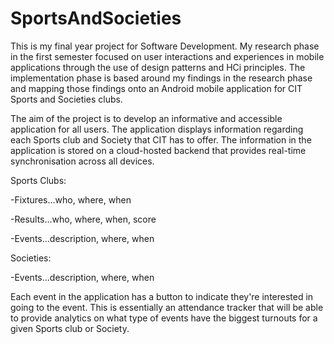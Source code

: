 # SportsAndSocieties

This is my final year project for Software Development. My research phase in the first semester focused on user interactions and experiences in mobile applications through the use of design patterns and HCi principles. The implementation phase is based around my findings in the research phase and mapping those findings onto an Android mobile application for CIT Sports and Societies clubs.

The aim of the project is to develop an informative and accessible application for all users. The application displays information regarding each Sports club and Society that CIT has to offer. The information in the application is stored on a cloud-hosted backend that provides real-time synchronisation across all devices.

Sports Clubs:

-Fixtures...who, where, when

-Results...who, where, when, score

-Events...description, where, when

Societies:

-Events...description, where, when

Each event in the application has a button to indicate they're interested in going to the event. This is essentially an attendance tracker that will be able to provide analytics on what type of events have the biggest turnouts for a given Sports club or Society.
